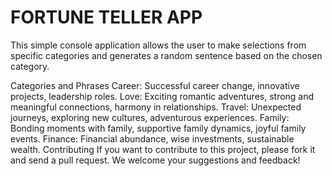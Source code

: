 # FORTUNE TELLER APP

This simple console application allows the user to make selections from specific categories and generates a random sentence based on the chosen category.

Categories and Phrases
Career: Successful career change, innovative projects, leadership roles.
Love: Exciting romantic adventures, strong and meaningful connections, harmony in relationships.
Travel: Unexpected journeys, exploring new cultures, adventurous experiences.
Family: Bonding moments with family, supportive family dynamics, joyful family events.
Finance: Financial abundance, wise investments, sustainable wealth.
Contributing
If you want to contribute to this project, please fork it and send a pull request. We welcome your suggestions and feedback!
